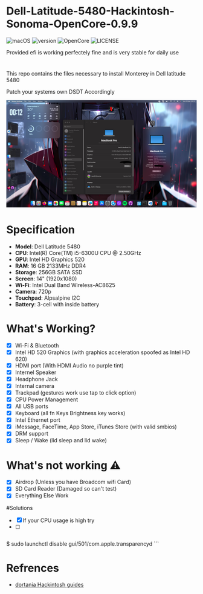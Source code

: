 # Dell-Latitude-5480-Hackintosh-Sonoma-OpenCore-0.9.9
![macOS](https://img.shields.io/badge/macOS-Sonoma-green.svg)
![version](https://img.shields.io/badge/14.5-red)
![OpenCore](https://img.shields.io/badge/OpenCore-0.9.9-green)
![LICENSE](https://img.shields.io/badge/license-MIT-green.svg)

Provided efi is working perfectely fine and is very stable for daily use 
#
This repo contains the files necessary to install Monterey in Dell latitude 5480

Patch your systems own DSDT Accordingly

![](image/screenshot.png)

# Specification 
- <b>Model</b>: Dell Latitude 5480
- <b>CPU</b>: Intel(R) Core(TM) i5-6300U CPU @ 2.50GHz
- <b>GPU</b>: Intel HD Graphics 520
- <b>RAM</b>: 16 GB 2133MHz DDR4
- <b>Storage</b>: 256GB SATA SSD
- <b>Screen</b>: 14" (1920x1080)
- <b>Wi-Fi</b>: Intel Dual Band Wireless-AC8625
- <b>Camera</b>: 720p
- <b>Touchpad</b>: Alpsalpine I2C
- <b>Battery</b>: 3-cell with inside battery 

# What's Working?
- [x] Wi-Fi & Bluetooth 
- [x] Intel HD 520 Graphics (with graphics acceleration spoofed as Intel HD 620)
- [x] HDMI port (With HDMI Audio no purple tint)
- [x] Internel Speaker
- [x] Headphone Jack
- [x] Internal camera 
- [x] Trackpad (gestures work use tap to click option)
- [x] CPU Power Management 
- [x] All USB ports
- [x] Keyboard (all fn Keys Brightness key works)
- [x] Intel Ethernet port
- [x] iMessage, FaceTime, App Store, iTunes Store (with valid smbios)
- [x] DRM support 
- [x] Sleep / Wake (lid sleep and lid wake) 

# What's not working ⚠️
- [x] Airdrop (Unless you have Broadcom wifi Card)
- [x] SD Card Reader (Damaged so can't test)
- [x] Everything Else Work

#Solutions 
- [x] If your CPU usage is high try
- [ ] ```
$ sudo launchctl disable gui/501/com.apple.transparencyd
      ```
# Refrences
- [dortania Hackintosh guides](https://github.com/dortania)


